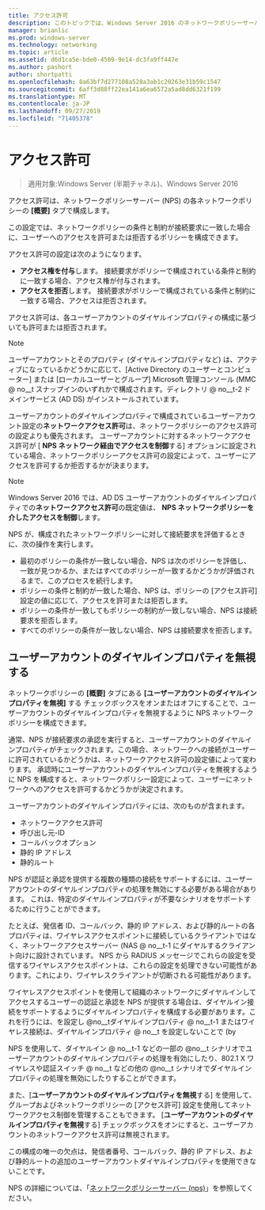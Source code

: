 ```yaml
---
title: アクセス許可
description: このトピックでは、Windows Server 2016 のネットワークポリシーサーバーのネットワークポリシーのアクセス許可の概要について説明します。
manager: brianlic
ms.prod: windows-server
ms.technology: networking
ms.topic: article
ms.assetid: d6d1ca5e-bde0-4509-9e14-dc3fa9ff447e
ms.author: pashort
author: shortpatti
ms.openlocfilehash: 8a63bf7d277108a528a3ab1c20263e31b59c1547
ms.sourcegitcommit: 6aff3d88ff22ea141a6ea6572a5ad8dd6321f199
ms.translationtype: MT
ms.contentlocale: ja-JP
ms.lasthandoff: 09/27/2019
ms.locfileid: "71405378"
---
```

# <a name="access-permission"></a>アクセス許可

>適用対象:Windows Server (半期チャネル)、Windows Server 2016

アクセス許可は、ネットワークポリシーサーバー (NPS) の各ネットワークポリシーの **[概要]** タブで構成します。 

この設定では、ネットワークポリシーの条件と制約が接続要求に一致した場合に、ユーザーへのアクセスを許可または拒否するポリシーを構成できます。 

アクセス許可の設定は次のようになります。

- **アクセス権を付与**します。 接続要求がポリシーで構成されている条件と制約に一致する場合、アクセス権が付与されます。
- **アクセスを拒否**します。 接続要求がポリシーで構成されている条件と制約に一致する場合、アクセスは拒否されます。

アクセス許可は、各ユーザーアカウントのダイヤルインプロパティの構成に基づいても許可または拒否されます。

>[!NOTE]
>ユーザーアカウントとそのプロパティ (ダイヤルインプロパティなど) は、アクティブになっているかどうかに応じて、[Active Directory のユーザーとコンピューター] または [ローカルユーザーとグループ] Microsoft 管理コンソール \(MMC @ no__t スナップインのいずれかで構成されます。ディレクトリ @ no__t-2 ドメインサービス (AD DS) がインストールされています。

ユーザーアカウントのダイヤルインプロパティで構成されているユーザーアカウント設定の**ネットワークアクセス許可**は、ネットワークポリシーのアクセス許可の設定よりも優先されます。 ユーザーアカウントに対するネットワークアクセス許可が [ **NPS ネットワーク経由でアクセスを制御**する] オプションに設定されている場合、ネットワークポリシーアクセス許可の設定によって、ユーザーにアクセスを許可するか拒否するかが決まります。

>[!NOTE]
>Windows Server 2016 では、AD DS ユーザーアカウントのダイヤルインプロパティでの**ネットワークアクセス許可**の既定値は、 **NPS ネットワークポリシーを介したアクセスを制御**します。

NPS が、構成されたネットワークポリシーに対して接続要求を評価するときに、次の操作を実行します。

- 最初のポリシーの条件が一致しない場合、NPS は次のポリシーを評価し、一致が見つかるか、またはすべてのポリシーが一致するかどうかが評価されるまで、このプロセスを続行します。
- ポリシーの条件と制約が一致した場合、NPS は、ポリシーの [アクセス許可] 設定の値に応じて、アクセスを許可または拒否します。
- ポリシーの条件が一致してもポリシーの制約が一致しない場合、NPS は接続要求を拒否します。
- すべてのポリシーの条件が一致しない場合、NPS は接続要求を拒否します。

## <a name="ignore-user-account-dial-in-properties"></a>ユーザーアカウントのダイヤルインプロパティを無視する

ネットワークポリシーの **[概要]** タブにある **[ユーザーアカウントのダイヤルインプロパティを無視]** する チェックボックスをオンまたはオフにすることで、ユーザーアカウントのダイヤルインプロパティを無視するように NPS ネットワークポリシーを構成できます。 

通常、NPS が接続要求の承認を実行すると、ユーザーアカウントのダイヤルインプロパティがチェックされます。この場合、ネットワークへの接続がユーザーに許可されているかどうかは、ネットワークアクセス許可の設定値によって変わります。 承認時にユーザーアカウントのダイヤルインプロパティを無視するように NPS を構成すると、ネットワークポリシー設定によって、ユーザーにネットワークへのアクセスを許可するかどうかが決定されます。

ユーザーアカウントのダイヤルインプロパティには、次のものが含まれます。

- ネットワークアクセス許可
- 呼び出し元-ID
- コールバックオプション
- 静的 IP アドレス
- 静的ルート

NPS が認証と承認を提供する複数の種類の接続をサポートするには、ユーザーアカウントのダイヤルインプロパティの処理を無効にする必要がある場合があります。 これは、特定のダイヤルインプロパティが不要なシナリオをサポートするために行うことができます。

たとえば、発信者 ID、コールバック、静的 IP アドレス、および静的ルートの各プロパティは、ワイヤレスアクセスポイントに接続しているクライアントではなく、ネットワークアクセスサーバー \(NAS @ no__t-1 にダイヤルするクライアント向けに設計されています。 NPS から RADIUS メッセージでこれらの設定を受信するワイヤレスアクセスポイントは、これらの設定を処理できない可能性があります。これにより、ワイヤレスクライアントが切断される可能性があります。

ワイヤレスアクセスポイントを使用して組織のネットワークにダイヤルインしてアクセスするユーザーの認証と承認を NPS が提供する場合は、ダイヤルイン接続をサポートするようにダイヤルインプロパティを構成する必要があります。これを行うには、を設定し @no__tダイヤルインプロパティ @ no__t-1 またはワイヤレス接続は、ダイヤルインプロパティ @ no__t を設定しないことで \(by

NPS を使用して、ダイヤルイン @ no__t-1 などの一部の @no__t シナリオでユーザーアカウントのダイヤルインプロパティの処理を有効にしたり、802.1 X ワイヤレスや認証スイッチ @ no__t などの他の @no__t シナリオでダイヤルインプロパティの処理を無効にしたりすることができます。

また、[**ユーザーアカウントのダイヤルインプロパティを無視**する] を使用して、グループおよびネットワークポリシーの [アクセス許可] 設定を使用してネットワークアクセス制御を管理することもできます。 [**ユーザーアカウントのダイヤルインプロパティを無視**する] チェックボックスをオンにすると、ユーザーアカウントのネットワークアクセス許可は無視されます。

この構成の唯一の欠点は、発信者番号、コールバック、静的 IP アドレス、および静的ルートの追加のユーザーアカウントダイヤルインプロパティを使用できないことです。

NPS の詳細については、「[ネットワークポリシーサーバー (nps)](nps-top.md)」を参照してください。
